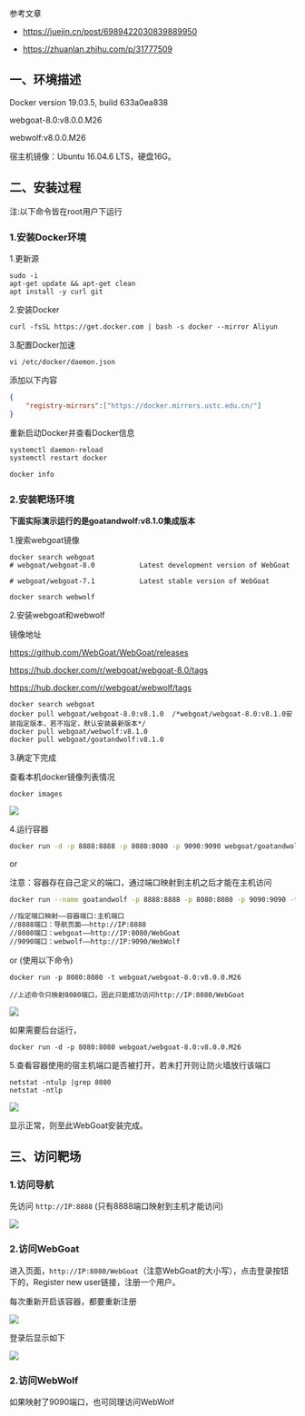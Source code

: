 参考文章

- https://juejin.cn/post/6989422030839889950

- https://zhuanlan.zhihu.com/p/31777509

## 一、环境描述

Docker version 19.03.5, build 633a0ea838

webgoat-8.0:v8.0.0.M26

webwolf:v8.0.0.M26

宿主机镜像：Ubuntu 16.04.6 LTS，硬盘16G。

## 二、安装过程

注:以下命令皆在root用户下运行

### 1.安装Docker环境

1.更新源

```shell
sudo -i
apt-get update && apt-get clean
apt install -y curl git
```

2.安装Docker

```shell
curl -fsSL https://get.docker.com | bash -s docker --mirror Aliyun
```

3.配置Docker加速

```shell
vi /etc/docker/daemon.json
```

添加以下内容

```json
{
    "registry-mirrors":["https://docker.mirrors.ustc.edu.cn/"]
}
```

重新启动Docker并查看Docker信息

```bash
systemctl daemon-reload
systemctl restart docker

docker info
```

### 2.安装靶场环境

**下面实际演示运行的是goatandwolf:v8.1.0集成版本**

1.搜索webgoat镜像

```shell
docker search webgoat
# webgoat/webgoat-8.0           Latest development version of WebGoat

# webgoat/webgoat-7.1           Latest stable version of WebGoat

docker search webwolf
```

2.安装webgoat和webwolf

 镜像地址

https://github.com/WebGoat/WebGoat/releases

https://hub.docker.com/r/webgoat/webgoat-8.0/tags

https://hub.docker.com/r/webgoat/webwolf/tags



```shell
docker search webgoat
docker pull webgoat/webgoat-8.0:v8.1.0  /*webgoat/webgoat-8.0:v8.1.0安装指定版本，若不指定，默认安装最新版本*/
docker pull webgoat/webwolf:v8.1.0
docker pull webgoat/goatandwolf:v8.1.0
```

3.确定下完成

 查看本机docker镜像列表情况

```shell
docker images
```

![](https://gitee.com/YatJay/image/raw/master/img/202203202218472.png)

4.运行容器

```bash
docker run -d -p 8888:8888 -p 8080:8080 -p 9090:9090 webgoat/goatandwolf:v8.1.0
```

or

注意：容器存在自己定义的端口，通过端口映射到主机之后才能在主机访问

```bash
docker run --name goatandwolf -p 8888:8888 -p 8080:8080 -p 9090:9090 -t webgoat/goatandwolf:v8.1.0

//指定端口映射——容器端口:主机端口
//8888端口：导航页面——http://IP:8888
//8080端口：webgoat——http://IP:8080/WebGoat
//9090端口：webwolf——http://IP:9090/WebWolf
```
or  (使用以下命令)
```
docker run -p 8080:8080 -t webgoat/webgoat-8.0:v8.0.0.M26

//上述命令只映射8080端口，因此只能成功访问http://IP:8080/WebGoat
```

![](https://gitee.com/YatJay/image/raw/master/img/202203202228232.png)

如果需要后台运行，

```shell
docker run -d -p 8080:8080 webgoat/webgoat-8.0:v8.0.0.M26
```

5.查看容器使用的宿主机端口是否被打开，若未打开则让防火墙放行该端口

```shell
netstat -ntulp |grep 8080
netstat -ntlp
```

![](https://gitee.com/YatJay/image/raw/master/img/202203202229043.png)

显示正常，则至此WebGoat安装完成。

## 三、访问靶场

### 1.访问导航

先访问 `http://IP:8888` (只有8888端口映射到主机才能访问)

![](https://gitee.com/YatJay/image/raw/master/img/202203202248182.png)

### 2.访问WebGoat

进入页面，`http://IP:8080/WebGoat`（注意WebGoat的大小写），点击登录按钮下的，Register new user链接，注册一个用户。 

每次重新开启该容器，都要重新注册

![](https://gitee.com/YatJay/image/raw/master/img/202203202248058.png)

 登录后显示如下

![](https://gitee.com/YatJay/image/raw/master/img/202203202249341.png)

### 2.访问WebWolf

如果映射了9090端口，也可同理访问WebWolf

